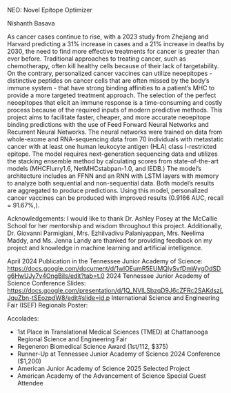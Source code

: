 NEO: Novel Epitope Optimizer

Nishanth Basava

As cancer cases continue to rise, with a 2023 study from Zhejiang and Harvard predicting a 31% increase in cases and a 21% increase in deaths by 2030, the need to find more effective treatments for cancer is greater than ever before. Traditional approaches to treating cancer, such as chemotherapy, often kill healthy cells because of their lack of targetability. On the contrary, personalized cancer vaccines can utilize neoepitopes - distinctive peptides on cancer cells that are often missed by the body’s immune system - that have strong binding affinities to a patient’s MHC to provide a more targeted treatment approach. The selection of the perfect neoepitopes that elicit an immune response is a time-consuming and costly process because of the required inputs of modern predictive methods. This project aims to facilitate faster, cheaper, and more accurate neoepitope binding predictions with the use of Feed Forward Neural Networks and Recurrent Neural Networks. 
The neural networks were trained on data from whole-exome and RNA-sequencing data from 70 individuals with metastatic cancer with at least one human leukocyte antigen (HLA) class I-restricted epitope. The model requires next-generation sequencing data and utilizes the stacking ensemble method by calculating scores from state-of-the-art models (MHCFlurry1.6, NetMHCstabpan-1.0, and IEDB.) The model’s architecture includes an FFNN and an RNN with LSTM layers with memory to analyze both sequential and non-sequential data. Both model’s results are aggregated to produce predictions. Using this model, personalized cancer vaccines can be produced with improved results (0.9166 AUC, recall = 91.67%,).


Acknowledgements: I would like to thank Dr. Ashley Posey at the McCallie School for her mentorship and wisdom throughout this project. Additionally, Dr. Giovanni Parmigiani, Mrs. Ezhilvadivu Palaniyappan, Mrs. Neelima Maddy, and Ms. Jenna Landy are thanked for providing feedback on my project and knowledge in machine learning and artificial intelligence.


April 2024 Publication in the Tennessee Junior Academy of Science: https://docs.google.com/document/d/1wlOEumR5EUMQlySvfDmWygOdSDg6HwUJy7v4OngBils/edit?tab=t.0
2024 Tennessee Junior Academy of Science Conference Slides: https://docs.google.com/presentation/d/1Q_NVlLSbzqD9J6cZFRc2SAKdszLJquZbn-tSEozpdW8/edit#slide=id.p
International Science and Engineering Fair (ISEF) Regionals Poster: 


Accolades:
- 1st Place in Translational Medical Sciences (TMED) at Chattanooga Regional Science and Engineering Fair
- Regeneron Biomedical Science Award (1st/112, $375)
- Runner-Up at Tennessee Junior Academy of Science 2024 Conference ($1,200)
- American Junior Academy of Science 2025 Selected Project
- American Academy of the Advancement of Science Special Guest Attendee
